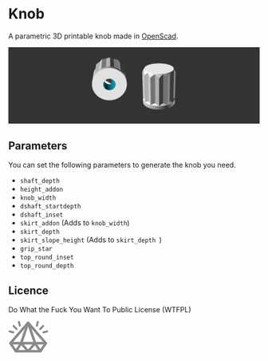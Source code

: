 # Knob

A parametric 3D printable knob made in [OpenScad](https://www.openscad.org/).

![preview](./img/render_001.png)

## Parameters

You can set the following parameters to generate the knob you need.

  - `shaft_depth`
  - `height_addon`
  - `knob_width`
  - `dshaft_startdepth`
  - `dshaft_inset`
  - `skirt_addon` (Adds to `knob_width`)
  - `skirt_depth`
  - `skirt_slope_height` (Adds to `skirt_depth `)
  - `grip_star`
  - `top_round_inset`
  - `top_round_depth`

## Licence

Do What the Fuck You Want To Public License (WTFPL)

![WaveGuides](https://github.com/waveguides/awg-graphics/raw/master/logos/awg/awg_diamond_gitfooter-grey.png)
